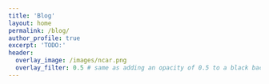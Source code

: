 ```yaml
---
title: 'Blog'
layout: home
permalink: /blog/
author_profile: true
excerpt: 'TODO:'
header:
  overlay_image: /images/ncar.png
  overlay_filter: 0.5 # same as adding an opacity of 0.5 to a black background
---
```

